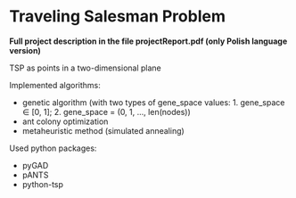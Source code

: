 # Traveling Salesman Problem

**Full project description in the file projectReport.pdf (only Polish language version)**

TSP as points in a two-dimensional plane

Implemented algorithms:
* genetic algorithm (with two types of gene_space values: 1. gene_space $\in$ [0, 1]; 2. gene_space = (0, 1, ..., len(nodes))
* ant colony optimization
* metaheuristic method (simulated annealing)

Used python packages:
* pyGAD
* pANTS
* python-tsp

